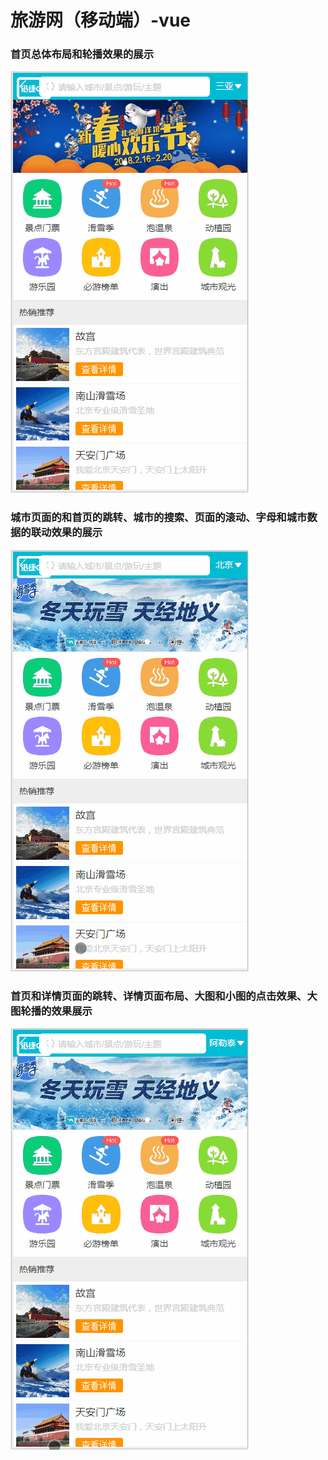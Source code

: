 # 旅游网（移动端）-vue

### 首页总体布局和轮播效果的展示
 
![image](https://github.com/luozhijin/Travel_app-vue/blob/master/images/%E6%97%85%E6%B8%B81.gif)
### 城市页面的和首页的跳转、城市的搜索、页面的滚动、字母和城市数据的联动效果的展示
![image](https://github.com/luozhijin/Travel_app-vue/blob/master/images/%E6%97%85%E6%B8%B82.gif)
### 首页和详情页面的跳转、详情页面布局、大图和小图的点击效果、大图轮播的效果展示
![image](https://github.com/luozhijin/Travel_app-vue/blob/master/images/%E6%97%85%E6%B8%B83.gif)
